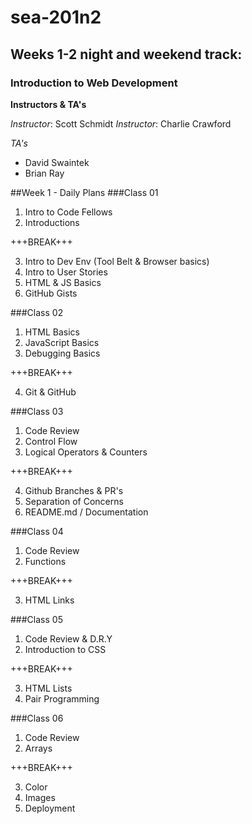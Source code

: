 # sea-201n2
## Weeks 1-2 night and weekend track:
### Introduction to Web Development
**Instructors & TA's**

*Instructor*: Scott Schmidt
*Instructor*: Charlie Crawford

*TA's*
- David Swaintek
- Brian Ray

##Week 1 - Daily Plans
###Class 01
1. Intro to Code Fellows
2. Introductions

+++BREAK+++

3. Intro to Dev Env (Tool Belt & Browser basics)
4. Intro to User Stories
5. HTML & JS Basics
6. GitHub Gists

###Class 02
1. HTML Basics
2. JavaScript Basics
3. Debugging Basics

+++BREAK+++

4. Git & GitHub

###Class 03
1. Code Review
2. Control Flow
3. Logical Operators & Counters

+++BREAK+++

4. Github Branches & PR's
5. Separation of Concerns
6. README.md / Documentation

###Class 04
1. Code Review
2. Functions

+++BREAK+++

3. HTML Links

###Class 05
1. Code Review & D.R.Y
2. Introduction to CSS

+++BREAK+++

3. HTML Lists
4. Pair Programming

###Class 06
1. Code Review
2. Arrays

+++BREAK+++

3. Color
3. Images
4. Deployment
